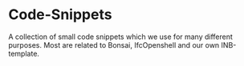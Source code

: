 # Code-Snippets
 A collection of small code snippets which we use for many different purposes. Most are related to Bonsai, IfcOpenshell and our own INB-template.
